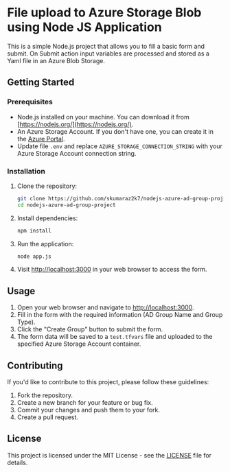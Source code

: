 # File upload to Azure Storage Blob using Node JS Application

This is a simple Node.js project that allows you to fill a basic form and submit. On Submit action input variables are processed and stored as a Yaml file in an Azure Blob Storage.

## Getting Started

### Prerequisites

- Node.js installed on your machine. You can download it from [https://nodejs.org/](https://nodejs.org/).
- An Azure Storage Account. If you don't have one, you can create it in the [Azure Portal](https://portal.azure.com/).
- Update file `.env` and replace `AZURE_STORAGE_CONNECTION_STRING` with your Azure Storage Account connection string.

### Installation

1. Clone the repository:

    ```bash
    git clone https://github.com/skumaraz2k7/nodejs-azure-ad-group-project.git
    cd nodejs-azure-ad-group-project
    ```

2. Install dependencies:

    ```bash
    npm install
    ```

3. Run the application:

    ```bash
    node app.js
    ```

4. Visit [http://localhost:3000](http://localhost:3000) in your web browser to access the form.

## Usage

1. Open your web browser and navigate to [http://localhost:3000](http://localhost:3000).
2. Fill in the form with the required information (AD Group Name and Group Type).
3. Click the "Create Group" button to submit the form.
4. The form data will be saved to a `test.tfvars` file and uploaded to the specified Azure Storage Account container.

## Contributing

If you'd like to contribute to this project, please follow these guidelines:

1. Fork the repository.
2. Create a new branch for your feature or bug fix.
3. Commit your changes and push them to your fork.
4. Create a pull request.

## License

This project is licensed under the MIT License - see the [LICENSE](LICENSE) file for details.
